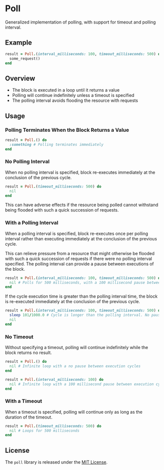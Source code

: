 # Poll

Generalized implementation of polling, with support for timeout and polling interval.

## Example

``` ruby
result = Poll.(interval_milliseconds: 100, timeout_milliseconds: 500) do
  some_request()
end
```

## Overview

- The block is executed in a loop until it returns a value
- Polling will continue indefinitely unless a timeout is specified
- The polling interval avoids flooding the resource with requests

## Usage

### Polling Terminates When the Block Returns a Value

``` ruby
result = Poll.() do
  :something # Polling terminates immediately
end
```

### No Polling Interval

When no polling interval is specified, block re-executes immediately at the conclusion of the previous cycle.

``` ruby
result = Poll.(timeout_milliseconds: 500) do
  nil
end
```

This can have adverse effects if the resource being polled cannot withstand being flooded with such a quick succession of requests.

### With a Polling Interval

When a polling interval is specified, block re-executes once per polling interval rather than executing immediately at the conclusion of the previous cycle.

This can relieve pressure from a resource that might otherwise be flooded with such a quick succession of requests if there were no polling interval specified. The polling interval can provide a pause between executions of the block.

``` ruby
result = Poll.(interval_milliseconds: 100, timeout_milliseconds: 500) do
  nil # Polls for 500 milliseconds, with a 100 millisecond pause between cycles
end
```

If the cycle execution time is greater than the polling interval time, the block is re-executed immediately at the conclusion of the previous cycle.

``` ruby
result = Poll.(interval_milliseconds: 100, timeout_milliseconds: 500) do
  sleep 101/1000.0 # Cycle is longer than the polling interval. No pause between executions
  nil
end
```

### No Timeout

Without specifying a timeout, polling will continue indefinitely while the block returns no result.

``` ruby
result = Poll.() do
  nil # Infinite loop with a no pause between execution cycles
end
```

``` ruby
result = Poll.(interval_milliseconds: 100) do
  nil # Infinite loop with a 100 millisecond pause between execution cycles
end
```

### With a Timeout

When a timeout is specified, polling will continue only as long as the duration of the timeout.

``` ruby
result = Poll.(timeout_milliseconds: 500) do
  nil # Loops for 500 milliseconds
end
```

## License

The `poll` library is released under the [MIT License](https://github.com/eventide-project/poll/blob/master/MIT-License.txt).
